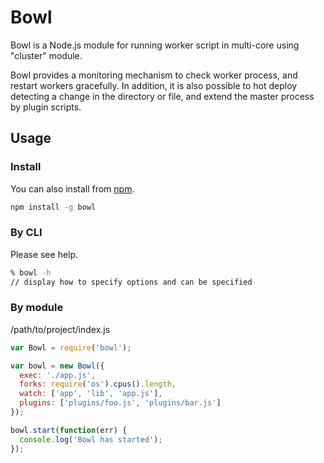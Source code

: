 # Bowl

Bowl is a Node.js module for running worker script in multi-core using "cluster" module.

Bowl provides a monitoring mechanism to check worker process, and restart workers gracefully.
In addition, it is also possible to hot deploy detecting a change in the directory or file, and extend the master process by plugin scripts.


## Usage

### Install

You can also install from [npm](https://npmjs.org/).

```sh
npm install -g bowl
```

### By CLI

Please see help.

```sh
% bowl -h
// display how to specify options and can be specified
```

### By module

/path/to/project/index.js

```javascript
var Bowl = require('bowl');

var bowl = new Bowl({
  exec: './app.js',
  forks: require('os').cpus().length,
  watch: ['app', 'lib', 'app.js'],
  plugins: ['plugins/foo.js', 'plugins/bar.js']
});

bowl.start(function(err) {
  console.log('Bowl has started');
});
```


